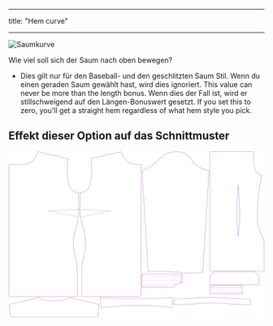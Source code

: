 - - -
title: "Hem curve"
- - -

![Saumkurve](hemcurve.svg)

Wie viel soll sich der Saum nach oben bewegen?

<Note>

- Dies gilt nur für den Baseball- und den geschlitzten Saum Stil. Wenn du einen geraden Saum gewählt hast, wird dies ignoriert.
This value can never be more than the length bonus. Wenn dies der Fall ist, wird er stillschweigend auf den Längen-Bonuswert gesetzt.
If you set this to zero, you'll get a straight hem regardless of what hem style you pick.

</Note>

## Effekt dieser Option auf das Schnittmuster

![Dieses Bild zeigt den Effekt dieser Option, indem es mehrere Varianten überlagert, die einen anderen Wert für diese Option haben](simone_hemcurve_sample.svg "Effect of this option on the pattern")

